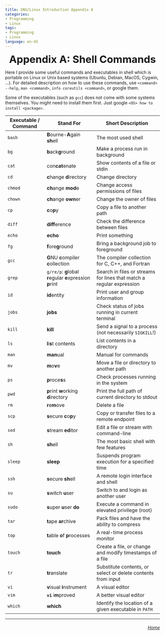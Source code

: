 ```yaml
---
title: GNU/Linux Introduction Appendix A
categories: 
- Programming
- Linux
tags:
- Programming
- Linux
language: en-US
---
```


<div align="center" style="font-size: 33px"><b>
    Appendix A: Shell Commands
</b></div>

Here I provide some useful commands and executables in shell which is portable on Linux or Unix based systems (Ubuntu, Debian, MacOS, Cygwin, ...). For detailed description on how to use these commands, use `<command> --help`, `man <command>`, `info coreutils <command>`, or google them.

Some of the executables (such as `gcc`) does not come with some systems themselves. You might need to install them first. Just google `<OS> how to install <package>`.

| Executable / Command | Stand For                                                 | Short Description                                                    |
| -------------------- | --------------------------------------------------------- | -------------------------------------------------------------------- |
| `bash`               | **B**ourne-**A**gain **sh**ell                            | The most used shell                                                  |
| `bg`                 | **b**ack**g**round                                        | Make a process run in background                                     |
| `cat`                | con**cat**enate                                           | Show contents of a file or stdin                                     |
| `cd`                 | **c**hange **d**irectory                                  | Change directory                                                     |
| `chmod`              | **ch**ange **mod**e                                       | Change access permissions of files                                   |
| `chown`              | **ch**ange **own**er                                      | Change the owner of files                                            |
| `cp`                 | **c**o**p**y                                              | Copy a file to another path                                          |
| `diff`               | **diff**erence                                            | Check the difference between files                                   |
| `echo`               | **echo**                                                  | Print something                                                      |
| `fg`                 | **f**ore**g**round                                        | Bring a background job to foreground                                 |
| `gcc`                | **G**NU **c**ompiler **c**ollection                       | The compiler collection for C, C++, and Fortran                      |
| `grep`               | `g/re/p`: **g**lobal **r**egular **e**xpression **p**rint | Search in files or streams for lines that match a regular expression |
| `id`                 | **id**entity                                              | Print user and group information                                     |
| `jobs`               | **jobs**                                                  | Check status of jobs running in current terminal                     |
| `kill`               | **kill**                                                  | Send a signal to a process (not necessarily `SIGKILL`!)              |
| `ls`                 | **l**i**s**t contents                                     | List contents in a directory                                         |
| `man`                | **man**ual                                                | Manual for commands                                                  |
| `mv`                 | **m**o**v**e                                              | Move a file or directory to another path                             |
| `ps`                 | **p**roce**s**s                                           | Check processes running in the system                                |
| `pwd`                | **p**rint **w**orking **d**irectory                       | Print the full path of current directory to stdout                   |
| `rm`                 | **r**e**m**ove                                            | Delete a file                                                        |
| `scp`                | **s**ecure **c**o**p**y                                   | Copy or transfer files to a remote endpoint                          |
| `sed`                | **s**tream **ed**itor                                     | Edit a file or stream with command-line                              |
| `sh`                 | **sh**ell                                                 | The most basic shell with few features                               |
| `sleep`              | **sleep**                                                 | Suspends program execution for a specified time                      |
| `ssh`                | **s**ecure **sh**ell                                      | A remote login interface and shell                                   |
| `su`                 | **s**witch **u**ser                                       | Switch to and login as another user                                  |
| `sudo`               | **s**uper **u**ser **do**                                 | Execute a command in elevated privilege (root)                       |
| `tar`                | **t**ape **ar**chive                                      | Pack files and have the ability to compress                          |
| `top`                | **t**able **o**f **p**rocesses                            | A real-time process monitor                                          |
| `touch`              | **touch**                                                 | Create a file, or change and modify timestamps of a file             |
| `tr`                 | **tr**anslate                                             | Substitute contents, or select or delete contents from input         |
| `vi`                 | **v**isual **i**nstrument                                 | A visual editor                                                      |
| `vim`                | **`vi`** i**m**proved                                     | A better visual editor                                               |
| `which`              | **which**                                                 | Identify the location of a given executable in `PATH`                |

<hr>
<h6 align="right"><a href="/programming/linux/tutorial/preface">Home</a></h6>